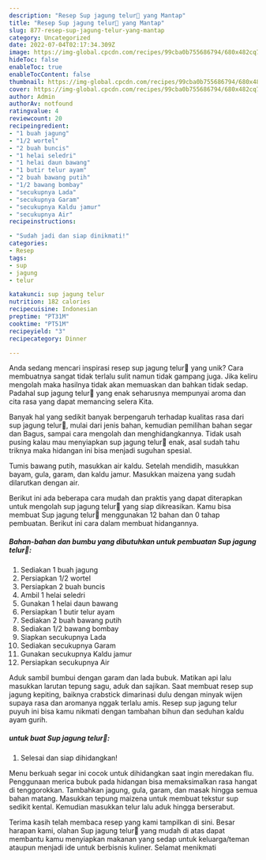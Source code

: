 ```yaml
---
description: "Resep Sup jagung telur🌽 yang Mantap"
title: "Resep Sup jagung telur🌽 yang Mantap"
slug: 877-resep-sup-jagung-telur-yang-mantap
category: Uncategorized
date: 2022-07-04T02:17:34.309Z
image: https://img-global.cpcdn.com/recipes/99cba0b755686794/680x482cq70/sup-jagung-telur-foto-resep-utama.jpg
hideToc: false
enableToc: true
enableTocContent: false
thumbnail: https://img-global.cpcdn.com/recipes/99cba0b755686794/680x482cq70/sup-jagung-telur-foto-resep-utama.jpg
cover: https://img-global.cpcdn.com/recipes/99cba0b755686794/680x482cq70/sup-jagung-telur-foto-resep-utama.jpg
author: Admin
authorAv: notfound
ratingvalue: 4
reviewcount: 20
recipeingredient:
- "1 buah jagung"
- "1/2 wortel"
- "2 buah buncis"
- "1 helai seledri"
- "1 helai daun bawang"
- "1 butir telur ayam"
- "2 buah bawang putih"
- "1/2 bawang bombay"
- "secukupnya Lada"
- "secukupnya Garam"
- "secukupnya Kaldu jamur"
- "secukupnya Air"
recipeinstructions:

- "Sudah jadi dan siap dinikmati!"
categories:
- Resep
tags:
- sup
- jagung
- telur

katakunci: sup jagung telur 
nutrition: 182 calories
recipecuisine: Indonesian
preptime: "PT31M"
cooktime: "PT51M"
recipeyield: "3"
recipecategory: Dinner

---
```





Anda sedang mencari inspirasi resep sup jagung telur🌽 yang unik? Cara membuatnya sangat tidak terlalu sulit namun tidak gampang juga. Jika keliru mengolah maka hasilnya tidak akan memuaskan dan bahkan tidak sedap. Padahal sup jagung telur🌽 yang enak seharusnya mempunyai aroma dan cita rasa yang dapat memancing selera Kita.





Banyak hal yang sedikit banyak berpengaruh terhadap kualitas rasa dari sup jagung telur🌽, mulai dari jenis bahan, kemudian pemilihan bahan segar dan Bagus, sampai cara mengolah dan menghidangkannya. Tidak usah pusing kalau mau menyiapkan sup jagung telur🌽 enak,      asal sudah tahu triknya maka hidangan ini bisa menjadi suguhan spesial.














Tumis bawang putih, masukkan air kaldu. Setelah mendidih, masukkan bayam, gula, garam, dan kaldu jamur. Masukkan maizena yang sudah dilarutkan dengan air.






Berikut ini ada beberapa cara mudah dan praktis yang dapat diterapkan untuk mengolah sup jagung telur🌽 yang siap dikreasikan. Kamu bisa membuat Sup jagung telur🌽 menggunakan 12 bahan dan 0 tahap pembuatan. Berikut ini cara dalam membuat hidangannya.

<!--inarticleads1-->

##### Bahan-bahan dan bumbu yang dibutuhkan untuk pembuatan Sup jagung telur🌽:

1. Sediakan 1 buah jagung
1. Persiapkan 1/2 wortel
1. Persiapkan 2 buah buncis
1. Ambil 1 helai seledri
1. Gunakan 1 helai daun bawang
1. Persiapkan 1 butir telur ayam
1. Sediakan 2 buah bawang putih
1. Sediakan 1/2 bawang bombay
1. Siapkan secukupnya Lada
1. Sediakan secukupnya Garam
1. Gunakan secukupnya Kaldu jamur
1. Persiapkan secukupnya Air


Aduk sambil bumbui dengan garam dan lada bubuk. Matikan api lalu masukkan larutan tepung sagu, aduk dan sajikan. Saat membuat resep sup jagung kepiting, baiknya crabstick dimarinasi dulu dengan minyak wijen supaya rasa dan aromanya nggak terlalu amis. Resep sup jagung telur puyuh ini bisa kamu nikmati dengan tambahan bihun dan seduhan kaldu ayam gurih. 

<!--inarticleads2-->

#####  untuk buat Sup jagung telur🌽:


1. Selesai dan siap dihidangkan!

Menu berkuah segar ini cocok untuk dihidangkan saat ingin meredakan flu. Penggunaan merica bubuk pada hidangan bisa memaksimalkan rasa hangat di tenggorokkan. Tambahkan jagung, gula, garam, dan masak hingga semua bahan matang. Masukkan tepung maizena untuk membuat tekstur sup sedikit kental. Kemudian masukkan telur lalu aduk hingga berserabut. 

Terima kasih telah membaca resep yang kami tampilkan di sini. Besar harapan kami, olahan Sup jagung telur🌽 yang mudah di atas dapat membantu kamu menyiapkan makanan yang sedap untuk keluarga/teman ataupun menjadi ide untuk berbisnis kuliner. Selamat menikmati
